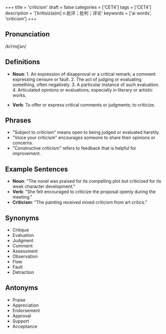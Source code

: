 +++
title = 'criticism'
draft = false
categories = ['CET4']
tags = ['CET4']
description = '[ˈkritisiz(ə)m] n.批评；批判；评论'
keywords = ['ai words', 'criticism']
+++

## Pronunciation
/kriˈmɪʃən/

## Definitions
- **Noun**: 1. An expression of disapproval or a critical remark; a comment expressing censure or fault. 2. The act of judging or evaluating something, often negatively. 3. A particular instance of such evaluation. 4. Articulated opinions or evaluations, especially in literary or artistic works.

- **Verb**: To offer or express critical comments or judgments; to criticize.

## Phrases
- "Subject to criticism" means open to being judged or evaluated harshly.
- "Voice your criticism" encourages someone to share their opinions or concerns.
- "Constructive criticism" refers to feedback that is helpful for improvement.

## Example Sentences
- **Noun**: "The novel was praised for its compelling plot but criticized for its weak character development."
- **Verb**: "She felt encouraged to criticize the proposal openly during the meeting."
- **Criticism**: "The painting received mixed criticism from art critics."

## Synonyms
- Critique
- Evaluation
- Judgment
- Comment
- Assessment
- Observation
- Flaw
- Fault
- Detraction

## Antonyms
- Praise
- Appreciation
- Endorsement
- Approval
- Support
- Acceptance
